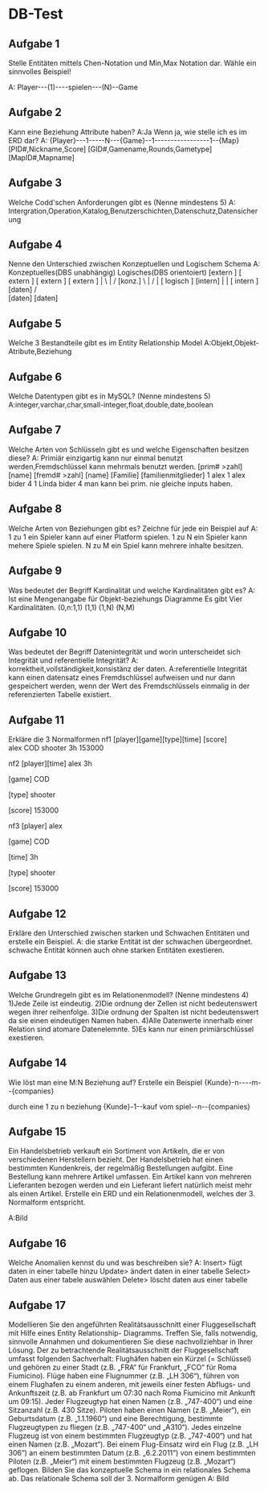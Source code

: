 # DB-Test
## Aufgabe 1
Stelle Entitäten mittels Chen-Notation und Min,Max Notation dar.
Wähle ein sinnvolles Beispiel!

A:  Player---(1)----spielen---(N)--Game

## Aufgabe 2
Kann eine Beziehung Attribute haben?
A:Ja
Wenn ja, wie stelle ich es im ERD dar?
A: {Player}---1---<playing>--N---{Game}--1------<choosing>-----------1--{Map}
[PID#,Nickname,Score]     [GID#,Gamename,Rounds,Gametype] [MapID#,Mapname]

## Aufgabe 3
Welche Codd'schen Anforderungen gibt es (Nenne mindestens 5)
A: Intergration,Operation,Katalog,Benutzerschichten,Datenschutz,Datensicherung

## Aufgabe 4
Nenne den Unterschied zwischen Konzeptuellen und Logischem Schema
A:
Konzeptuelles(DBS unabhängig)             Logisches(DBS orientoiert)
    [extern ]                [ extern ]     [ extern  ]    [ extern ]
     |                               \        |       /
    [konz.]                            \      |      /
     |                                   [  logisch  ]
    [intern]                                       |
     |                                   [   intern  ] 
    [daten]                                /       \
                                    [daten]       [daten]
                                    
## Aufgabe 5
Welche 3 Bestandteile gibt es im Entity Relationship Model
A:Objekt,Objekt-Atribute,Beziehung

## Aufgabe 6
Welche Datentypen gibt es in MySQL? (Nenne mindestens 5)
A:integer,varchar,char,small-integer,float,double,date,boolean

## Aufgabe 7
Welche Arten von Schlüsseln gibt es und welche Eigenschaften besitzen diese?
A:
Primiär einzigartig kann nur einmal benutzt werden,Fremdschlüssel kann mehrmals benutzt werden.
[prim# >zahl] [name]          [fremd# >zahl] [name]     [Familie]   [familienmitglieder]
 1        alex                      1           alex        bider           4
                                    1           Linda       bider           4
 man kann bei prim. nie gleiche inputs haben.
 
## Aufgabe 8
Welche Arten von Beziehungen gibt es? Zeichne für jede ein Beispiel auf
A:
1 zu 1      ein Spieler kann auf einer Platform spielen. 
1 zu N      ein Spieler kann mehere Spiele spielen.
N zu M      ein Spiel kann mehrere inhalte besitzen.

## Aufgabe 9
Was bedeutet der Begriff Kardinalität und welche Kardinalitäten gibt es?
A:
Ist eine Mengenangabe für Objekt-beziehungs Diagramme
Es gibt Vier Kardinalitäten.
(0,n:1,1)       (1,1)    (1,N)  (N,M)

## Aufgabe 10
Was bedeutet der Begriff Datenintegrität und worin unterscheidet sich Integrität und referentielle Integrität?
A: korrektheit,vollständigkeit,konsistänz der  daten.
A:referentielle Integrität kann einen datensatz eines Fremdschlüssel aufweisen und nur dann gespeichert werden, wenn der Wert des Fremdschlüssels einmalig in der referenzierten Tabelle existiert.

## Aufgabe 11
Erkläre die 3 Normalformen
nf1
[player][game][type][time]  [score]     
 alex     COD  shooter  3h      153000
 
nf2
[player][time]
 alex   3h
 
[game]
COD

[type]
shooter

[score]
153000

nf3
[player]
alex

[game]
COD

[time]
3h

[type]
shooter

[score]
153000

## Aufgabe 12
Erkläre den Unterschied zwischen starken und Schwachen Entitäten und erstelle ein Beispiel.
A:
die starke Entität ist der schwachen übergeordnet.
schwache Entität können auch ohne starken Entitäten exestieren.

## Aufgabe 13
Welche Grundregeln gibt es im Relationenmodell? (Nenne mindestens 4)
1)Jede Zeile ist eindeutig.
2)Die ordnung der Zellen ist nicht bedeutenswert wegen ihrer reihenfolge.
3)Die ordnung der Spalten ist nicht bedeutenswert da sie einen eindeutigen Namen haben.
4)Alle Datenwerte innerhalb einer Relation sind atomare Datenelemnte.
5)Es kann nur einen primiärschlüssel exestieren.

## Aufgabe 14
Wie löst man eine M:N Beziehung auf? Erstelle ein Beispiel
{Kunde}-n--<kauf vom spiel>--m--{companies}
  
durch eine 1 zu n beziehung
  {Kunde}-1--kauf vom spiel--n--{companies}
  
## Aufgabe 15
Ein Handelsbetrieb verkauft ein Sortiment von Artikeln, die er von verschiedenen Herstellern bezieht. Der Handelsbetrieb hat einen bestimmten Kundenkreis, der regelmäßig Bestellungen aufgibt. Eine Bestellung kann mehrere Artikel umfassen. Ein Artikel kann von mehreren Lieferanten bezogen werden und ein Lieferant liefert natürlich meist mehr als einen Artikel. Erstelle ein ERD und ein Relationenmodell, welches der 3. Normalform entspricht.

A:Bild

## Aufgabe 16
Welche Anomalien kennst du und was beschreiben sie?
A:
Insert> fügt daten in einer tabelle hinzu 
Update> ändert daten in einer tabelle
Select> Daten aus einer tabele auswählen
Delete> löscht daten aus einer tabelle

## Aufgabe 17
Modellieren Sie den angeführten Realitätsausschnitt einer Fluggesellschaft mit Hilfe eines Entity Relationship- Diagramms. Treffen Sie, falls notwendig, sinnvolle Annahmen und dokumentieren Sie diese nachvollziehbar in Ihrer Lösung. Der zu betrachtende Realitätsausschnitt der Fluggesellschaft umfasst folgenden
Sachverhalt:
Flughäfen haben ein Kürzel (= Schlüssel) und gehören zu einer Stadt (z.B. „FRA“ für Frankfurt, „FCO“ für Roma Fiumicino).
Flüge haben eine Flugnummer (z.B. „LH 306“), führen von einem Flughafen zu einem anderen, mit jeweils einer festen Abflugs- und Ankunftszeit (z.B. ab Frankfurt um 07:30 nach Roma Fiumicino mit Ankunft um 09:15).
Jeder Flugzeugtyp hat einen Namen (z.B. „747-400“) und eine Sitzanzahl (z.B. 430 Sitze).
Piloten haben einen Namen (z.B. „Meier“), ein Geburtsdatum (z.B. „1.1.1960“) und eine Berechtigung, bestimmte Flugzeugtypen zu fliegen (z.B. „747-400“ und „A310“).
Jedes einzelne Flugzeug ist von einem bestimmten Flugzeugtyp (z.B. „747-400“) und hat einen Namen (z.B. „Mozart“).
Bei einem Flug-Einsatz wird ein Flug (z.B. „LH 306“) an einem bestimmten Datum (z.B. „6.2.2011“) von einem bestimmten Piloten (z.B. „Meier“) mit einem bestimmten Flugzeug (z.B. „Mozart“) geflogen.
Bilden Sie das konzeptuelle Schema in ein relationales Schema ab. Das relationale Schema soll der 3. Normalform genügen
A: Bild 
